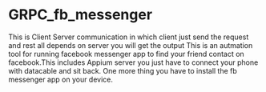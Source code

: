 # GRPC_fb_messenger
This is Client Server communication in which client just send the request and rest all depends on server you will get the output 
This is an autmation tool for running facebook messenger app to find your friend contact on facebook.This includes Appium server you just have to connect your phone with datacable and sit back.
One more thing you have to install the fb messenger app on your device.
